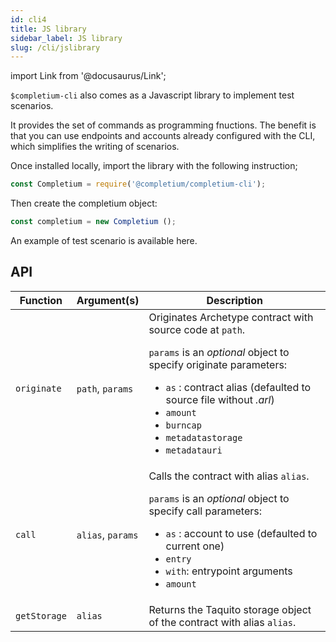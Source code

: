 ```yaml
---
id: cli4
title: JS library
sidebar_label: JS library
slug: /cli/jslibrary
---
```

import Link from '@docusaurus/Link';

`$completium-cli` also comes as a Javascript library to implement test scenarios.

It provides the set of commands as programming fnuctions. The benefit is that you can use endpoints and accounts already configured with the CLI, which simplifies the writing of scenarios.

Once installed locally, import the library with the following instruction;

```js
const Completium = require('@completium/completium-cli');
```

Then create the completium object:

```js
const completium = new Completium ();
```

An example of test scenario is available <Link to='/docs/contract/test-scenario#example'>here</Link>.

## API

| Function | Argument(s) | Description |
| -- | -- | -- |
| `originate` | `path`, `params` | Originates Archetype contract with source code at `path`.<p/> `params` is an *optional* object to specify originate parameters: <ul><li>`as` : contract alias (defaulted to source file without *.arl*)</li><li>`amount`</li><li>`burncap`</li><li>`metadatastorage`</li><li>`metadatauri`</li></ul> |
| `call` | `alias`, `params` | Calls the contract with alias `alias`.<p /> `params` is an *optional* object to specify call parameters:<ul><li>`as` : account to use (defaulted to current one)</li><li>`entry`</li><li>`with`: entrypoint arguments</li><li>`amount`</li></ul> |
| `getStorage` | `alias` | Returns the <Link to='/docs/dapp-tools/taquito#read-contract-storage'>Taquito</Link> storage object of the contract with alias `alias`. |

